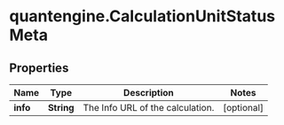 # quantengine.CalculationUnitStatusMeta

## Properties

Name | Type | Description | Notes
------------ | ------------- | ------------- | -------------
**info** | **String** | The Info URL of the calculation. | [optional] 



